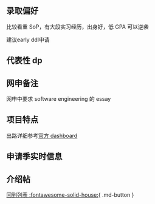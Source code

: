 ## 录取偏好

比较看重 SoP，有大段实习经历，出身好，低 GPA 可以逆袭

建议early ddl申请

## 代表性 dp

## 网申备注

网申中要求 software engineering 的 essay

## 项目特点

出路详细参考[官方 dashboard](https://www.cmu.edu/career/outcomes/post-grad-dashboard.html)

## 申请季实时信息

## 介绍帖

[回到列表 :fontawesome-solid-house:](grade.md){ .md-button }
